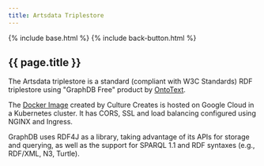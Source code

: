 ```yaml
---
title: Artsdata Triplestore
---
```


{% include base.html %}
{% include back-button.html %}

{{ page.title }}
--------------

The Artsdata triplestore is a standard (compliant with W3C Standards) RDF triplestore using "GraphDB Free" product by [OntoText](http://graphdb.ontotext.com).

The [Docker Image](https://hub.docker.com/r/saumier/graphdb) created by Culture Creates is hosted on Google Cloud in a Kubernetes cluster. It has CORS, SSL and load balancing configured using NGINX and Ingress.

GraphDB uses RDF4J as a library, taking advantage of its APIs for storage and querying, as well as the support for SPARQL 1.1 and RDF syntaxes (e.g., RDF/XML, N3, Turtle).
